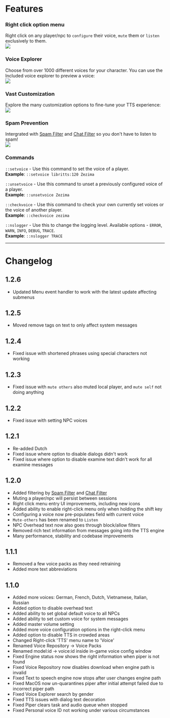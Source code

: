 # Features

### Right click option menu
Right click on any player/npc to `configure` their voice, `mute` them or `listen` exclusively to them.<br/>
![](https://mechanic.ink/img/osrs/features/right-click.png)

### Voice Explorer
Choose from over 1000 different voices for your character. 
You can use the Included voice explorer to preview a voice:<br/>
![](https://mechanic.ink/img/osrs/features/voice-explorer.png)

### Vast Customization

Explore the many customization options to fine-tune your TTS experience:<br/>
![](https://mechanic.ink/img/osrs/features/config.png)

### Spam Prevention

Intergrated with [Spam Filter](https://runelite.net/plugin-hub/show/spamfilter) and [Chat Filter](https://github.com/runelite/runelite/wiki/Chat-Filter) so you don't have to listen to spam!<br/>
![](https://mechanic.ink/img/osrs/features/spam-prevention.png)

### Commands

`::setvoice` - Use this command to set the voice of a player.<br>
**Example**: `::setvoice libritts:120 Zezima`

`::unsetvoice` - Use this command to unset a previously configured voice of a player.<br>
**Example**: `::unsetvoice Zezima`

`::checkvoice` - Use this command to check your own currently set voices or the voice of another player.<br>
**Example**: `::checkvoice zezima`

`::nslogger` - Use this to change the logging level. Available options - `ERROR`, `WARN`, `INFO`, `DEBUG`, `TRACE`.<br>
**Example**: `::nslogger TRACE` 




---
# Changelog

## 1.2.6
- Updated Menu event handler to work with the latest update affecting submenus

## 1.2.5
- Moved remove tags on text to only affect system messages

## 1.2.4
- Fixed issue with shortened phrases using special characters not working

## 1.2.3
- Fixed issue with `mute others` also muted local player, and `mute self` not doing anything

## 1.2.2
 - Fixed issue with setting NPC voices

## 1.2.1
 - Re-added Dutch
 - Fixed issue where option to disable dialogs didn't work
 - Fixed issue where option to disable examine text didn't work for all examine messages

## 1.2.0
 - Added filtering by [Spam Filter](https://runelite.net/plugin-hub/show/spamfilter) and [Chat Filter](https://github.com/runelite/runelite/wiki/Chat-Filter)
 - Muting a player/npc will persist between sessions
 - Right click menu entry UI improvements, including new icons
 - Added ability to enable right-click menu only when holding the shift key
 - Configuring a voice now pre-populates field with current voice
 - `Mute-others` has been renamed to `Listen`
 - NPC Overhead text now also goes through block/allow filters
 - Removed rich text information from messages going into the TTS engine
 - Many performance, stability and codebase improvements

## 1.1.1
 - Removed a few voice packs as they need retraining
 - Added more text abbreviations

## 1.1.0

 - Added more voices: German, French, Dutch, Vietnamese, Italian, Russian
 - Added option to disable overhead text
 - Added ability to set global default voice to all NPCs
 - Added ability to set custom voice for system messages
 - Added master volume setting
 - Added more voice configuration options in the right-click menu
 - Added option to disable TTS in crowded areas
 - Changed Right-click 'TTS' menu name to 'Voice'
 - Renamed Voice Repository -> Voice Packs
 - Renamed model:id -> voice:id inside in-game voice config window
 - Fixed Engine status now shows the right information when piper is not found
 - Fixed Voice Repository now disables download when engine path is invalid
 - Fixed Text to speech engine now stops after user changes engine path 
 - Fixed MacOS now un-quarantines piper after initial attempt failed due to incorrect piper path
 - Fixed Voice Explorer search by gender
 - Fixed TTS issues with dialog text decoration
 - Fixed Piper clears task and audio queue when stopped
 - Fixed Personal voice ID not working under various circumstances
